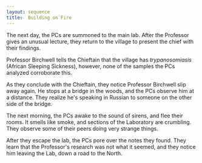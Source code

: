 ```yaml
---
layout: sequence
title:  Building on Fire
---
```



The next day, the PCs are summoned to the main lab.
After the Professor gives an unusual lecture,
they return to the village to present the chief with their findings.

Professor Birchwell tells the Chieftain that the village has *trypanosomiasis*
(African Sleeping Sickness), however, none of the samples the PCs analyzed corroborate this.

As they conclude with the Chieftain, they notice Professor Birchwell slip away again.
He stops at a bridge in the woods, and the PCs observe him at a distance.
They realize he's speaking in Russian to someone on the other side of the bridge.

The next morning, the PCs awake to the sound of sirens, and flee their rooms.
It smells like smoke, and sections of the Laboratory are crumbling.
They observe some of their peers doing very strange things.

After they escape the lab, the PCs pore over the notes they found.
They learn that the Professor's research was not what it seemed,
and they notice him leaving the Lab, down a road to the North.

